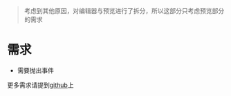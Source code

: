 > 考虑到其他原因，对编辑器与预览进行了拆分，所以这部分只考虑预览部分的需求

# 需求

- 需要抛出事件

更多需求请提到[github](https://github.com/WYMDocs/ng-marked-view-desc/issues)上